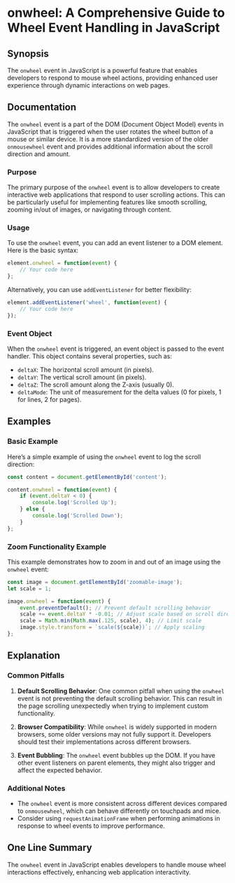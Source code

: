 <!--
Meta Description: # onwheel: A Comprehensive Guide to Wheel Event Handling in JavaScript ## Synopsis The `onwheel` event in JavaScript is a powerful feature that enable...
Meta Keywords: event, onwheel, javascript, scale, wheel
-->

# onwheel: A Comprehensive Guide to Wheel Event Handling in JavaScript

## Synopsis
The `onwheel` event in JavaScript is a powerful feature that enables developers to respond to mouse wheel actions, providing enhanced user experience through dynamic interactions on web pages.

## Documentation
The `onwheel` event is a part of the DOM (Document Object Model) events in JavaScript that is triggered when the user rotates the wheel button of a mouse or similar device. It is a more standardized version of the older `onmousewheel` event and provides additional information about the scroll direction and amount.

### Purpose
The primary purpose of the `onwheel` event is to allow developers to create interactive web applications that respond to user scrolling actions. This can be particularly useful for implementing features like smooth scrolling, zooming in/out of images, or navigating through content.

### Usage
To use the `onwheel` event, you can add an event listener to a DOM element. Here is the basic syntax:

```javascript
element.onwheel = function(event) {
    // Your code here
};
```

Alternatively, you can use `addEventListener` for better flexibility:

```javascript
element.addEventListener('wheel', function(event) {
    // Your code here
});
```

### Event Object
When the `onwheel` event is triggered, an event object is passed to the event handler. This object contains several properties, such as:

- `deltaX`: The horizontal scroll amount (in pixels).
- `deltaY`: The vertical scroll amount (in pixels).
- `deltaZ`: The scroll amount along the Z-axis (usually 0).
- `deltaMode`: The unit of measurement for the delta values (0 for pixels, 1 for lines, 2 for pages).

## Examples

### Basic Example
Here’s a simple example of using the `onwheel` event to log the scroll direction:

```javascript
const content = document.getElementById('content');

content.onwheel = function(event) {
    if (event.deltaY < 0) {
        console.log('Scrolled Up');
    } else {
        console.log('Scrolled Down');
    }
};
```

### Zoom Functionality Example
This example demonstrates how to zoom in and out of an image using the `onwheel` event:

```javascript
const image = document.getElementById('zoomable-image');
let scale = 1;

image.onwheel = function(event) {
    event.preventDefault(); // Prevent default scrolling behavior
    scale += event.deltaY * -0.01; // Adjust scale based on scroll direction
    scale = Math.min(Math.max(.125, scale), 4); // Limit scale
    image.style.transform = `scale(${scale})`; // Apply scaling
};
```

## Explanation
### Common Pitfalls
1. **Default Scrolling Behavior**: One common pitfall when using the `onwheel` event is not preventing the default scrolling behavior. This can result in the page scrolling unexpectedly when trying to implement custom functionality.
   
2. **Browser Compatibility**: While `onwheel` is widely supported in modern browsers, some older versions may not fully support it. Developers should test their implementations across different browsers.

3. **Event Bubbling**: The `onwheel` event bubbles up the DOM. If you have other event listeners on parent elements, they might also trigger and affect the expected behavior.

### Additional Notes
- The `onwheel` event is more consistent across different devices compared to `onmousewheel`, which can behave differently on touchpads and mice.
- Consider using `requestAnimationFrame` when performing animations in response to wheel events to improve performance.

## One Line Summary
The `onwheel` event in JavaScript enables developers to handle mouse wheel interactions effectively, enhancing web application interactivity.